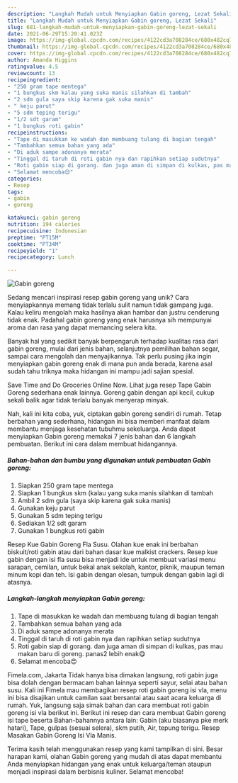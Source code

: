 ```yaml
---
description: "Langkah Mudah untuk Menyiapkan Gabin goreng, Lezat Sekali"
title: "Langkah Mudah untuk Menyiapkan Gabin goreng, Lezat Sekali"
slug: 681-langkah-mudah-untuk-menyiapkan-gabin-goreng-lezat-sekali
date: 2021-06-29T15:20:41.023Z
image: https://img-global.cpcdn.com/recipes/4122cd3a708284ce/680x482cq70/gabin-goreng-foto-resep-utama.jpg
thumbnail: https://img-global.cpcdn.com/recipes/4122cd3a708284ce/680x482cq70/gabin-goreng-foto-resep-utama.jpg
cover: https://img-global.cpcdn.com/recipes/4122cd3a708284ce/680x482cq70/gabin-goreng-foto-resep-utama.jpg
author: Amanda Higgins
ratingvalue: 4.5
reviewcount: 13
recipeingredient:
- "250 gram tape mentega"
- "1 bungkus skm kalau yang suka manis silahkan di tambah"
- "2 sdm gula saya skip karena gak suka manis"
- " keju parut"
- "5 sdm teping terigu"
- "1/2 sdt garam"
- "1 bungkus roti gabin"
recipeinstructions:
- "Tape di masukkan ke wadah dan membuang tulang di bagian tengah"
- "Tambahkan semua bahan yang ada"
- "Di aduk sampe adonanya merata"
- "Tinggal di taruh di roti gabin nya dan rapihkan setiap sudutnya"
- "Roti gabin siap di gorang. dan juga aman di simpan di kulkas, pas mau makan baru di goreng. panas2 lebih enak😋"
- "Selamat mencoba😍"
categories:
- Resep
tags:
- gabin
- goreng

katakunci: gabin goreng 
nutrition: 194 calories
recipecuisine: Indonesian
preptime: "PT15M"
cooktime: "PT34M"
recipeyield: "1"
recipecategory: Lunch

---
```



![Gabin goreng](https://img-global.cpcdn.com/recipes/4122cd3a708284ce/680x482cq70/gabin-goreng-foto-resep-utama.jpg)

Sedang mencari inspirasi resep gabin goreng yang unik? Cara menyiapkannya memang tidak terlalu sulit namun tidak gampang juga. Kalau keliru mengolah maka hasilnya akan hambar dan justru cenderung tidak enak. Padahal gabin goreng yang enak harusnya sih mempunyai aroma dan rasa yang dapat memancing selera kita.

Banyak hal yang sedikit banyak berpengaruh terhadap kualitas rasa dari gabin goreng, mulai dari jenis bahan, selanjutnya pemilihan bahan segar, sampai cara mengolah dan menyajikannya. Tak perlu pusing jika ingin menyiapkan gabin goreng enak di mana pun anda berada, karena asal sudah tahu triknya maka hidangan ini mampu jadi sajian spesial.

Save Time and Do Groceries Online Now. Lihat juga resep Tape Gabin Goreng sederhana enak lainnya. Goreng gabin dengan api kecil, cukup sekali balik agar tidak terlalu banyak menyerap minyak.


Nah, kali ini kita coba, yuk, ciptakan gabin goreng sendiri di rumah. Tetap berbahan yang sederhana, hidangan ini bisa memberi manfaat dalam membantu menjaga kesehatan tubuhmu sekeluarga. Anda dapat menyiapkan Gabin goreng memakai 7 jenis bahan dan 6 langkah pembuatan. Berikut ini cara dalam membuat hidangannya.

<!--inarticleads1-->

##### Bahan-bahan dan bumbu yang digunakan untuk pembuatan Gabin goreng:

1. Siapkan 250 gram tape mentega
1. Siapkan 1 bungkus skm (kalau yang suka manis silahkan di tambah
1. Ambil 2 sdm gula (saya skip karena gak suka manis)
1. Gunakan  keju parut
1. Gunakan 5 sdm teping terigu
1. Sediakan 1/2 sdt garam
1. Gunakan 1 bungkus roti gabin


Resep Kue Gabin Goreng Fla Susu. Olahan kue enak ini berbahan biskuit/roti gabin atau dari bahan dasar kue malkist crackers. Resep kue gabin dengan isi fla susu bisa menjadi ide untuk membuat variasi menu sarapan, cemilan, untuk bekal anak sekolah, kantor, piknik, maupun teman minum kopi dan teh. Isi gabin dengan olesan, tumpuk dengan gabin lagi di atasnya. 

<!--inarticleads2-->

##### Langkah-langkah menyiapkan Gabin goreng:

1. Tape di masukkan ke wadah dan membuang tulang di bagian tengah
1. Tambahkan semua bahan yang ada
1. Di aduk sampe adonanya merata
1. Tinggal di taruh di roti gabin nya dan rapihkan setiap sudutnya
1. Roti gabin siap di gorang. dan juga aman di simpan di kulkas, pas mau makan baru di goreng. panas2 lebih enak😋
1. Selamat mencoba😍


Fimela.com, Jakarta Tidak hanya bisa dimakan langsung, roti gabin juga bisa dolah dengan bermacam bahan lainnya seperti sayur, selai atau bahan susu. Kali ini Fimela mau membagikan resep roti gabin goreng isi vla, menu ini bisa disajikan untuk camilan saat bersantai atau saat acara keluarga di rumah. Yuk, langsung saja simak bahan dan cara membuat roti gabin goreng isi vla berikut ini. Berikut ini resep dan cara membuat Gabin goreng isi tape beserta Bahan-bahannya antara lain: Gabin (aku biasanya pke merk hatari), Tape, gulpas (sesuai selera), skm putih, Air, tepung terigu. Resep Masakan Gabin Goreng Isi Vla Manis. 

Terima kasih telah menggunakan resep yang kami tampilkan di sini. Besar harapan kami, olahan Gabin goreng yang mudah di atas dapat membantu Anda menyiapkan hidangan yang enak untuk keluarga/teman ataupun menjadi inspirasi dalam berbisnis kuliner. Selamat mencoba!

